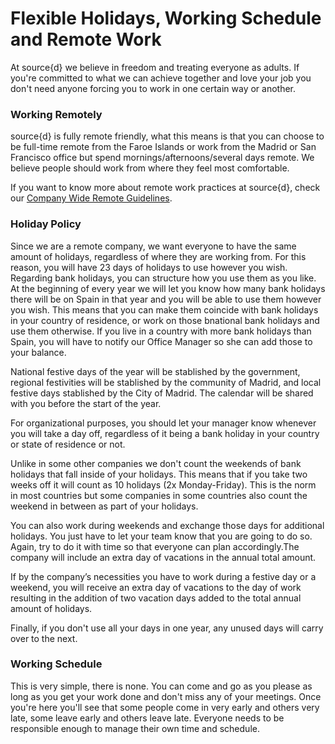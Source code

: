 # Flexible Holidays, Working Schedule and Remote Work

At source{d} we believe in freedom and treating everyone as adults. If you're committed to what we can achieve together and love your job you don't need anyone forcing you to work in one certain way or another.

### Working Remotely

source{d} is fully remote friendly, what this means is that you can choose to be full-time remote from the Faroe Islands or work from the Madrid or San Francisco office but spend mornings/afternoons/several days remote. We believe people should work from where they feel most comfortable. 

If you want to know more about remote work practices at source{d}, check our [Company Wide Remote Guidelines](https://github.com/src-d/guide/blob/master/remote/remote_guidelines.md).

### Holiday Policy

Since we are a remote company, we want everyone to have the same amount of holidays, regardless of where they are working from. For this reason, you will have 23 days of holidays to use however you wish. Regarding bank holidays, you can structure how you use them as you like. At the beginning of every year we will let you know how many bank holidays there will be on Spain in that year and you will be able to use them however you wish. This means that you can make them coincide with bank holidays in your country of residence, or work on those bnational bank holidays and use them otherwise. If you live in a country with more bank holidays than Spain, you will have to notify our Office Manager so she can add those to your balance.

National festive days of the year will be stablished by the government, regional festivities will be stablished by the community of Madrid, and local festive days stablished by the City of Madrid. The calendar will be shared with you before the start of the year. 

For organizational purposes, you should let your manager know whenever you will take a day off, regardless of it being a bank holiday in your country or state of residence or not.

Unlike in some other companies we don't count the weekends of bank holidays that fall inside of your holidays. This means that if you take two weeks off it will count as 10 holidays (2x Monday-Friday). This is the norm in most countries but some companies in some countries also count the weekend in between as part of your holidays.

You can also work during weekends and exchange those days for additional holidays. You just have to let your team know that you are going to do so. Again, try to do it with time so that everyone can plan accordingly.The company will include an extra day of vacations in the annual total amount.

If by the company’s necessities you have to work during a festive day or a weekend, you will receive an extra day of vacations to the day of work resulting in the addition of two vacation days added to the total annual amount of holidays. 

Finally, if you don't use all your days in one year, any unused days will carry over to the next.

### Working Schedule

This is very simple, there is none. You can come and go as you please as long as you get your work done and don't miss any of your meetings. Once you're here you'll see that some people come in very early and others very late, some leave early and others leave late. Everyone needs to be responsible enough to manage their own time and schedule.
